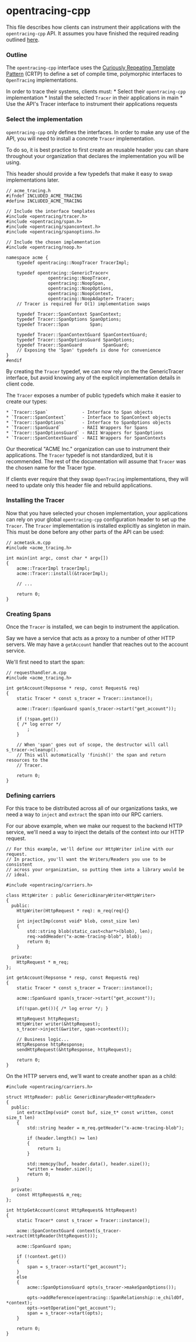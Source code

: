 # opentracing-cpp

This file describes how clients can instrument their applications with the `opentracing-cpp`
API. It assumes you have finished the required reading outlined [here](../README.md).

### Outline

The `opentracing-cpp` interface uses the [Curiously Repeating Template Pattern](https://en.wikipedia.org/wiki/Curiously_recurring_template_pattern) (CRTP) to define a set of
compile time, polymorphic interfaces to `OpenTracing` implementations.

In order to trace their systems, clients must:
    * Select their `opentracing-cpp` implementation
    * Install the selected `Tracer` in their applications in main
    * Use the API's Tracer interface to instrument their applications requests


### Select the implementation

`opentracing-cpp` only defines the interfaces. In order to make any use of the
API, you will need to install a concrete `Tracer` implementation.

To do so, it is best practice to first create an reusable header you can share
throughout your organization that declares the implementation you will be using.

This header should provide a few typedefs that make it easy to swap implementations
later.

```
// acme_tracing.h
#ifndef INCLUDED_ACME_TRACING
#define INCLUDED_ACME_TRACING

// Include the interface templates
#include <opentracing/tracer.h>
#include <opentracing/span.h>
#include <opentracing/spancontext.h>
#include <opentracing/spanoptions.h>

// Include the chosen implementation
#include <opentracing/noop.h>

namespace acme {
    typedef opentracing::NoopTracer TracerImpl;

    typedef opentracing::GenericTracer<
                opentracing::NoopTracer,
                opentracing::NoopSpan,
                opentracing::NoopOptions,
                opentracing::NoopContext,
                opentracing::NoopAdapter> Tracer;
    // Tracer is required for O(1) implementation swaps

    typedef Tracer::SpanContext SpanContext;
    typedef Tracer::SpanOptions SpanOptions;
    typedef Tracer::Span        Span;

    typedef Tracer::SpanContextGuard SpanContextGuard;
    typedef Tracer::SpanOptionsGuard SpanOptions;
    typedef Tracer::SpanGuard        SpanGuard;
    // Exposing the 'Span' typedefs is done for convenience
}
#endif
```

By creating the `Tracer` typedef, we can now rely on the the GenericTracer interface,
but avoid knowing any of the explicit implementation details in client code.

The `Tracer` exposes a number of public typedefs which make it easier to create our
types:

    * `Tracer::Span`             - Interface to Span objects
    * `Tracer::SpanContext`      - Interface to SpanContext objects
    * `Tracer::SpanOptions`      - Interface to SpanOptions objects
    * `Tracer::SpanGuard`        - RAII Wrappers for Spans
    * `Tracer::SpanOptionsGuard` - RAII Wrappers for SpanOptions
    * `Tracer::SpanContextGuard` - RAII Wrappers for SpanContexts


Our theoretical "ACME Inc." organization can use to instrument their applications.
The `Tracer` typedef is not standardized, but it is recommended. The rest of the
documentation will assume that `Tracer` was the chosen name for the Tracer type.

If clients ever require that they swap `OpenTracing` implementations, they
will need to update only this header file and rebuild applications.

### Installing the Tracer

Now that you have selected your chosen implementation, your applications can rely
on your global `opentracing-cpp` configuration header to set up the `Tracer`.
The `Tracer` implementation is installed explicitly as singleton in main. This must
be done before any other parts of the API can be used:

```
// acmetask.m.cpp
#include <acme_tracing.h>

int main(int argc, const char * argv[])
{
    acme::TracerImpl tracerImpl;
    acme::Tracer::install(&tracerImpl);

    // ...

    return 0;
}

```

### Creating Spans

Once the `Tracer` is installed, we can begin to instrument the application.

Say we have a service that acts as a proxy to a number of other HTTP servers.
We may have a `getAccount` handler that reaches out to the account service.

We'll first need to start the span:

```
// requesthandler.m.cpp
#include <acme_tracing.h>

int getAccount(Repsonse * resp, const Request& req)
{
    static Tracer * const s_tracer = Tracer::instance();

    acme::Tracer::SpanGuard span(s_tracer->start("get_account"));

    if (!span.get())
    { /* log error */
        ;
    }

    // When 'span' goes out of scope, the destructor will call s_tracer->cleanup().
    // This will automatically 'finish()' the span and return resources to the
    // Tracer.

    return 0;
}
```

### Defining carriers

For this trace to be distributed across all of our organizations tasks, we need
a way to `inject` and `extract` the span into our RPC carriers.

For our above example, when we make our request to the backend HTTP service,
we'll need a way to inject the details of the context into our HTTP request.

```
// For this example, we'll define our HttpWriter inline with our request.
// In practice, you'll want the Writers/Readers you use to be consistent
// across your organization, so putting them into a library would be
// ideal.

#include <opentracing/carriers.h>

class HttpWriter : public GenericBinaryWriter<HttpWriter>
{
  public:
    HttpWriter(HttpRequest * req): m_req(req){}

    int injectImp(const void* blob, const_size len)
    {
        std::string blob(static_cast<char*>(blob), len);
        req->addHeader("x-acme-tracing-blob", blob);
        return 0;
    }

  private:
    HttpRequest * m_req;
};

int getAccount(Repsonse * resp, const Request& req)
{
    static Tracer * const s_tracer = Tracer::instance();

    acme::SpanGuard span(s_tracer->start("get_account"));

    if(!span.get()){ /* log error */; }

    HttpRequest httpRequest;
    HttpWriter writer(&httpRequest);
    s_tracer->inject(&writer, span->context());

    // Business logic...
    HttpResponse httpResponse;
    sendHttpRequest(&httpResponse, httpRequest);

    return 0;
}
```

On the HTTP servers end, we'll want to create another span as a child:

```
#include <opentracing/carriers.h>

struct HttpReader: public GenericBinaryReader<HttpReader>
{
  public:
    int extractImp(void* const buf, size_t* const written, const size_t len)
    {
        std::string header = m_req.getHeader("x-acme-tracing-blob");

        if (header.length() >= len)
        {
            return 1;
        }

        std::memcpy(buf, header.data(), header.size());
        *written = header.size();
        return 0;
    }

  private:
    const HttpRequest& m_req;
};

int httpGetAccount(const HttpRequest& httpRequest)
{
    static Tracer* const s_tracer = Tracer::instance();

    acme::SpanContextGuard context(s_tracer->extract(HttpReader(httpRequest)));

    acme::SpanGuard span;

    if (!context.get())
    {
        span = s_tracer->start("get_account");
    }
    else
    {
        acme::SpanOptionsGuard opts(s_tracer->makeSpanOptions());

        opts->addReference(opentracing::SpanRelationship::e_childOf, *context);
        opts->setOperation("get_account");
        span = s_tracer->start(opts);
    }

    return 0;
}
```
